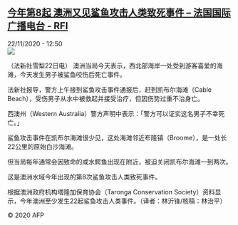 <!--1606049713000-->
[今年第8起  澳洲又见鲨鱼攻击人类致死事件 – 法国国际广播电台 - RFI](http://www.rfi.fr//cn/contenu/20201122-%E4%BB%8A%E5%B9%B4%E7%AC%AC8%E8%B5%B7-%E6%BE%B3%E6%B4%B2%E5%8F%88%E8%A7%81%E9%B2%A8%E9%B1%BC%E6%94%BB%E5%87%BB%E4%BA%BA%E7%B1%BB%E8%87%B4%E6%AD%BB%E4%BA%8B%E4%BB%B6)
------

<div>22/11/2020 - 12:50</div><img src="https://s.rfi.fr/media/display/6ca7de2a-2cba-11eb-b4b7-005056bff430/w:310/p:16x9/int0014b.201122195001.jpg"><div class="t-content__body u-clearfix"><p>（法新社雪梨22日电）    澳洲当局今天表示，西北部海岸一处受到游客喜爱的海滩，今天发生男子被鲨鱼咬伤后死亡事件。</p><p>    法新社报导，警方上午接到鲨鱼攻击事件通报后，赶到凯布尔海滩（Cable Beach），受伤男子从水中被救起并接受治疗，但因伤势过重不治身亡。</p><p>    西澳州（Western Australia）警方声明中表示：「警方可以证实这名男子不幸死亡。」</p><p>    鲨鱼攻击事件在凯布尔海滩很少见，这处海滩邻近布隆镇（Broome），是一处长22公里的原始白沙海滩。</p><p>    但当局每年通常会因致命的咸水鳄鱼出现在附近，被迫关闭凯布尔海滩一到两次。</p><p>    这是澳洲水域今年出现的第8次鲨鱼攻击人类致死事件。</p><p>    根据澳洲政府机构塔隆加保育协会（Taronga Conservation Society）资料显示，今年澳洲至少发生22起鲨鱼攻击人类事件。（译者：林沂锋/核稿：林治平）</p><p class="t-copyright">© 2020 AFP</p>        </div>
